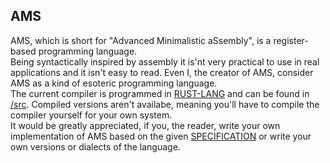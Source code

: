 ## AMS
AMS, which is short for "Advanced Minimalistic aSsembly", is a register-based programming language.  
Being syntactically inspired by assembly it is'nt very practical to use in real applications and it isn't easy to read. Even I, the creator of AMS, consider AMS as a kind of esoteric programming language.  
The current compiler is programmed in [RUST-LANG](https://rust-lang.org) and can be found in [/src](https://github.com/HeyTomCat/ProgramLangs/blob/main/langs/src). Compiled versions aren't availabe, meaning you'll have to compile the compiler yourself for your own system.  
It would be greatly appreciated, if you, the reader, write your own implementation of AMS based on 
the given [SPECIFICATION](https://github.com/HeyTomCat/ProgramLangs/blob/main/langs/ams/spec.md) or write your own versions or dialects of the language.  
